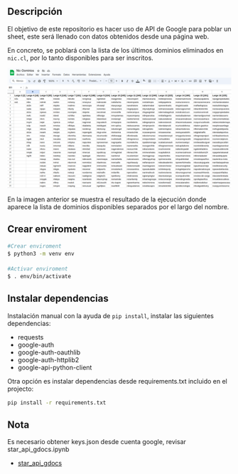 ## Descripción

El objetivo de este repositorio es hacer uso de API de Google para poblar un sheet, este será llenado con datos obtenidos desde una página web.

En concreto, se poblará con la lista de los últimos dominios eliminados en `nic.cl`, por lo tanto disponibles para ser inscritos.

<img alt="Build Status" src="https://raw.githubusercontent.com/P4t0R/NIC-Eliminados-Gdocs/main/img/demo1.png">

En la imagen anterior se muestra el resultado de la ejecución donde aparece la lista de dominios disponibles separados por el largo del nombre.


## Crear enviroment

``` bash
#Crear enviroment
$ python3 -m venv env

#Activar enviroment
$ . env/bin/activate
```


## Instalar dependencias

Instalación manual con la ayuda de `pip install`, instalar las siguientes dependencias:
- requests
- google-auth 
- google-auth-oauthlib 
- google-auth-httplib2 
- google-api-python-client

Otra opción es instalar dependencias desde requirements.txt incluido en el projecto:

```bash
pip install -r requirements.txt
```

## Nota
Es necesario obtener keys.json desde cuenta google, revisar star_api_gdocs.ipynb

- [star_api_gdocs](https://github.com/P4t0R/NIC-Eliminados-Gdocs/blob/main/start_api_gdocs.ipynb)